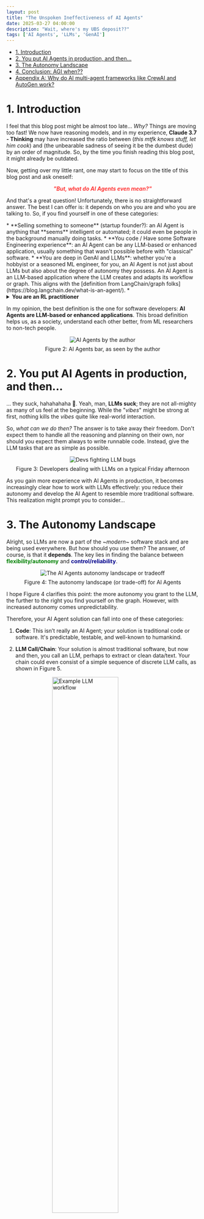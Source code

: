 ```yaml
---
layout: post
title: "The Unspoken Ineffectiveness of AI Agents"
date: 2025-03-27 04:00:00
description: "Wait, where's my UBS deposit??"
tags: ['AI Agents', 'LLMs', 'GenAI']
---
```


- [1. Introduction](#1-introduction)
- [2. You put AI Agents in production, and then...](#2-you-put-ai-agents-in-production-and-then)
- [3. The Autonomy Landscape](#3-the-autonomy-landscape)
- [4. Conclusion: AGI when??](#4-conclusion-agi-when)
- [Appendix A: Why do AI multi-agent frameworks like CrewAI and AutoGen work?](#appendix-a-why-do-ai-multi-agent-frameworks-like-crewai-and-autogen-work)



# 1. Introduction

I feel that this blog post might be almost too late... *Why?* Things are moving too fast! We now have reasoning models, and in my experience, **Claude 3.7 - Thinking** may have increased the ratio between (*this mtfk knows stuff, let him cook*) and (the unbearable sadness of seeing it be the dumbest dude) by an order of magnitude. So, by the time you finish reading this blog post, it might already be outdated.

Now, getting over my little rant, one may start to focus on the title of this blog post and ask oneself:

<p style="text-align: center;"><strong><i><span style="color: #FF3636;">
"But, what do AI Agents even mean?"
</span></i></strong></p>

And that's a great question! Unfortunately, there is no straightforward answer. The best I can offer is: it depends on who you are and who you are talking to. So, if you find yourself in one of these categories:

<div markdown="1">
* **Selling something to someone** (startup founder?): an AI Agent is anything that **seems** intelligent or automated; it could even be people in the background manually doing tasks.
* **You code / Have some Software Engineering experience**: an AI Agent can be any LLM-based or enhanced application, usually something that wasn't possible before with "classical" software.
* **You are deep in GenAI and LLMs**: whether you're a hobbyist or a seasoned ML engineer, for you, an AI Agent is not just about LLMs but also about the degree of autonomy they possess. An AI Agent is an LLM-based application where the LLM creates and adapts its workflow or graph. This aligns with the [definition from LangChain/graph folks](https://blog.langchain.dev/what-is-an-agent/).
* <details markdown="1"><summary><b>You are an RL practitioner</b></summary>
  For you, things can be even more interesting. You might even argue that ChatGPT is already an agent! 

  <img src="/assets/img/posts/2025-03-ineffectiveness-of-ai-agents/chatbots-are-rl-agents.png" alt=" Diagram on how chatbots can be viewed as RL agents" width= "50%" style=" display: block; margin-left: auto; margin-right: auto;">
  <p style="text-align: center; margin-top: 0.5em;">Figure 1: Diagram showing LLMs as RL agents</p>
  
  You can say that chatbots:
  <ul>
    <li><strong>Perceive the environment</strong>: they consider the message history between them and you;</li>
    <li><strong>Act in the environment, changing it</strong>: if you don't think so, just ask GPT 4.5 this: <em> "What important truth do you think most people refuse to acknowledge, and why do you think they avoid facing it?" </em>. If you feel changed or moved, remember that you are a part of the world observation space.</li>
  </ul>
  </details>
</div>

In my opinion, the best definition is the one for software developers: **AI Agents are LLM-based or enhanced applications**. This broad definition helps us, as a society, understand each other better, from ML researchers to non-tech people.

<div style="text-align: center;">
    <img src="/assets/img/posts/2025-03-ineffectiveness-of-ai-agents/ai-agents-by-the-author.png" alt="AI Agents by the author" style="max-width: 50%; height: auto;">
</div>
<p style= "text-align: center; margin-top: 0.5em;">Figure 2: AI Agents bar, as seen by the author</p>


# 2. You put AI Agents in production, and then...

... they suck, hahahahaha 🤣. Yeah, man, **LLMs suck**; they are not all-mighty as many of us feel at the beginning. While the "*vibes*" might be strong at first, nothing kills the *vibes* quite like real-world interaction.

So, *what can we do then?* The answer is to take away their freedom. Don't expect them to handle all the reasoning and planning on their own, nor should you expect them always to write runnable code. Instead, give the LLM tasks that are as simple as possible.

<div style="text-align: center;">
    <img src="/assets/img/posts/2025-03-ineffectiveness-of-ai-agents/first-ai-agents.png" alt="Devs fighting LLM bugs" style="max-width: 50%; height: auto;">
</div>
<p style= "text-align: center; margin-top: 0.5em;">Figure 3: Developers dealing with LLMs on a typical Friday afternoon</p>

As you gain more experience with AI Agents in production, it becomes increasingly clear how to work with LLMs effectively: you reduce their autonomy and develop the AI Agent to resemble more traditional software. This realization might prompt you to consider...

# 3. The Autonomy Landscape

Alright, so LLMs are now a part of the ~*modern*~ software stack and are being used everywhere. But how should you use them? The answer, of course, is that it **depends**. The key lies in finding the balance between **<span style="color: green;">flexibility/autonomy</span>** and **<span style="color: darkblue;">control/reliability</span>**.

<div style="text-align: center;">
    <img src="/assets/img/posts/2025-03-ineffectiveness-of-ai-agents/the-autonomy-landscape.png" alt="The AI Agents autonomy landscape or tradeoff" style="max-width: 80%; height: auto;">
</div>
<p style= "text-align: center; margin-top: 0.5em;">Figure 4: The autonomy landscape (or trade-off) for AI Agents</p>

I hope Figure 4 clarifies this point: the more autonomy you grant to the LLM, the further to the right you find yourself on the graph. However, with increased autonomy comes unpredictability.

Therefore, your AI Agent solution can fall into one of these categories:

1. **Code**: This isn’t really an AI Agent; your solution is traditional code or software. It's predictable, testable, and well-known to humankind.
2. **LLM Call/Chain**: Your solution is almost traditional software, but now and then, you call an LLM, perhaps to extract or clean data/text. Your chain could even consist of a simple sequence of discrete LLM calls, as shown in Figure 5.

    <img src="/assets/img/posts/2025-03-ineffectiveness-of-ai-agents/example-llm-workflow.png" alt="Example LLM workflow" width="60%" style="display: block; margin-left: auto; margin-right: auto;">
    
    <p style="text-align: center; margin-top: 0.5em;">Figure 5: Example LLM Chain for generating research insights</p>

3. **Router**: Here, your solution becomes a bit more complex than a simple chain. You introduce branching or a router LLM that decides which next step to take based on the input. The next step could even involve other workflows or agents! This approach remains reasonably controlled while offering greater flexibility to handle various types of inputs and scenarios.

    <img src="/assets/img/posts/2025-03-ineffectiveness-of-ai-agents/llm-as-router.png" alt="Example LLM as a router" width="40%" style="display: block; margin-left: auto; margin-right: auto;">

    <p style= "text-align: center; margin-top: 0.5em;">Figure 6: Graphical representation of an LLM as a router</p>

4. **Full Autonomy/AI Agents for real**: In this scenario, you allow the LLM to decide the workflow. Questions like, <i> "Should I move forward with the document or ask for a second review?" </i> or <i> "Should I ask for human feedback?" </i> come into play. In these cases, you hand off the heavy lifting to the agent: it needs to reason, plan, and adapt... <abbr title= "Relax dude, I know AGI has arrived and we live in a utopia, I wrote this on 2025-03-27, just chill...">Do I really need to say that this is asking too much of these models?</abbr>
  
The truth is, the closer your application resembles traditional software, the better your outcomes. You would have:

1. **Better predictability**: Code is, in most cases, quite deterministic, and humans can follow its branching behavior.
2. **A longer history of coding**: It's a well-established technology, making debugging and troubleshooting straightforward.
3. **Security and compliance**: Code can be audited line by line for vulnerabilities and regulatory compliance.

Don't get me wrong; it's a marvel to see an AI Agent make the right decisions and navigate the right steps in a complex workflow. However, this doesn't happen as frequently as we might wish. Initially, you should go on an AI Agent project by granting complete autonomy to the LLM. Still, soon, you will discover that providing structured workflows, guardrails, and checks enhances its performance and may even make new use cases a reality.

***But aren't we being too harsh on the LLMs?*** Yes, I believe we are!! Humans often rely on predefined workflows in their work environments, commonly called Standard Operating Procedures (SOPs) or simply "how-to" guides. Additionally, humans sometimes struggle with open-ended tasks where they must devise steps and adapt along the way.

# 4. Conclusion: AGI when??

Things are moving fast; you might find yourself outdated just by spending time reading this blog post instead of *vibe coding* with Gemini 2.5 Pro ~*GOD MODE*~. Jokes aside, the TLDR is: **Don't overly rely on LLM capabilities; give them structure, high-level tools, and output checks**. Doing this will make you happier, and your clients will be happier.

Full autonomy is the dream, but what will we build when it finally arrives? Will AI Engineers have any moat? Won't the AGI providers + thin wrappers suffice for clients?

Will AGI solve everything? I'm not sure... We often provide a lot of context to newcomers in our companies. Will AGI be able to ingest this context like a human? Some may only label it AGI when it can, but is the average human significantly better than today's leading models? (excluding spatial/physical reasoning). Do you even believe that the average human possesses good common sense?


# Appendix A: Why do AI multi-agent frameworks like CrewAI and AutoGen work?

This section may be too small for a standalone blog post, but it fits nicely here as we talk about autonomy and workflows. We consistently observe that multi-agent workflows with LLMs outperform single conversations with a few back-and-forth exchanges, and... this is expected!

One thing to keep in mind about pre-trained-focused LLMs (e.g., GPT-4o, Claude 3, and Llama, not o1, R1, Claude 3.7-thinking) is that they have consumed all the data from the internet and are not just knowledge artifacts but also cultural ones! They encapsulate human behavior across various scenarios and contexts. 

So, when multi-agent frameworks like [CrewAI](https://github.com/crewAIInc/crewAI) and [AutoGen](https://github.com/ag2ai/ag2) are employed, they usually enforce:

* **Role playing**: Assigning each agent a specific role and background, e.g., *"You are a marketing specialist with over 10 years of experience."*
* **Reflection**: This typically occurs because one agent acts as the "manager" or "reviewer" of another agent's output.

These two points represent well-known best practices when using LLMs. But why is this the case? Because they simulate human processes that are known to yield better results, such as reviewing each other's [code PRs](https://chatgpt.com/share/67e4abc9-2068-800a-8f07-23d7264a0298) and gathering multi-perspective opinions on subjects (similar to "group chat rooms" that these frameworks provide). However, one valuable lesson learned over time is that **while multi-agent systems with a lot of autonomy perform better than a single LLM using a [ReAct workflow](https://www.promptingguide.ai/techniques/react), they do not outperform an LLM workflow designed by domain experts.**

<div style="text-align: center;">
    <img src="/assets/img/posts/2025-03-ineffectiveness-of-ai-agents/react-maw-wwhf.png" alt="AI Agents workflow designs" style="max-width: 70%; height: auto;">
</div>
<p style= "text-align: center; margin-top: 0.5em;">Figure 7: ReAct vs. Multi-agent systems with full autonomy vs. Domain-expert-based workflow.</p>